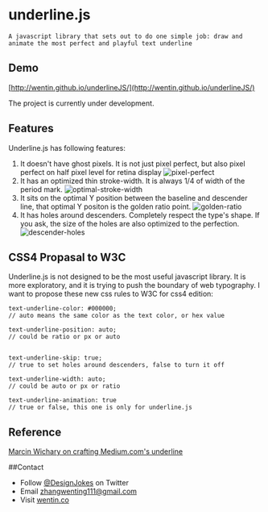 # underline.js

`A javascript library that sets out to do one simple job: draw and animate the most perfect and playful text underline`


## Demo

[http://wentin.github.io/underlineJS/](http://wentin.github.io/underlineJS/)

The project is currently under development.

## Features

Underline.js has following features:
 1. It doesn't have ghost pixels. It is not just pixel perfect, but also pixel perfect on half pixel level for retina display
![pixel-perfect](https://cloud.githubusercontent.com/assets/2474904/6017363/fdf6ab3c-ab5a-11e4-936a-f7657532df50.png)
 2. It has an optimized thin stroke-width. It is always 1/4 of width of the period mark.
![optimal-stroke-width](https://cloud.githubusercontent.com/assets/2474904/6017364/fdf7ca62-ab5a-11e4-976e-285dd759b59b.png)
 3. It sits on the optimal Y position between the baseline and descender line, that optimal Y positon is the golden ratio point.
![golden-ratio](https://cloud.githubusercontent.com/assets/2474904/6017362/fdf60510-ab5a-11e4-9965-4e8a6b0a9f4c.png)
 4. It has holes around descenders. Completely respect the type's shape. If you ask, the size of the holes are also optimized to the perfection.
![descender-holes](https://cloud.githubusercontent.com/assets/2474904/6017361/fdf3f4f0-ab5a-11e4-89a4-f6e6e0588c2b.png)

## CSS4 Propasal to W3C

Underline.js is not designed to be the most useful javascript library. It is more exploratory, and it is trying to push the boundary of web typography. I want to propose these new css rules to W3C for css4 edition:

``` 
text-underline-color: #000000; 
// auto means the same color as the text color, or hex value

text-underline-position: auto; 
// could be ratio or px or auto


text-underline-skip: true; 
// true to set holes around descenders, false to turn it off

text-underline-width: auto; 
// could be auto or px or ratio

text-underline-animation: true 
// true or false, this one is only for underline.js
```
## Reference

[Marcin Wichary on crafting Medium.com's underline](https://medium.com/designing-medium/crafting-link-underlines-on-medium-7c03a9274f9)

##Contact
* Follow [@DesignJokes](http://twitter.com/DesignJokes) on Twitter
* Email <zhangwenting111@gmail.com>
* Visit [wentin.co](http://wentin.co)
